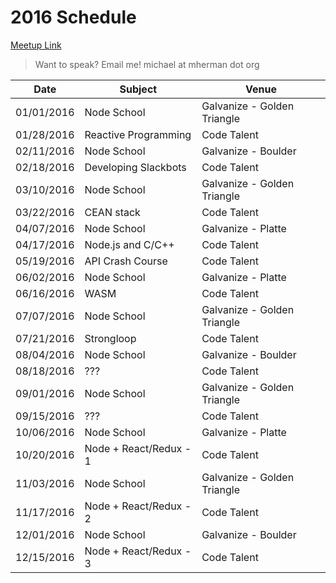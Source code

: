 # 2016 Schedule

[Meetup Link](http://www.meetup.com/Node-js-Denver-Boulder/)

> Want to speak? Email me! michael at mherman dot org

|    Date    | Subject                | Venue                       |
|------------|------------------------|-----------------------------|
| 01/01/2016 | Node School            | Galvanize - Golden Triangle |
| 01/28/2016 | Reactive Programming   | Code Talent                 |
| 02/11/2016 | Node School            | Galvanize - Boulder         |
| 02/18/2016 | Developing Slackbots   | Code Talent                 |
| 03/10/2016 | Node School            | Galvanize - Golden Triangle |
| 03/22/2016 | CEAN stack             | Code Talent                 |
| 04/07/2016 | Node School            | Galvanize - Platte          |
| 04/17/2016 | Node.js and C/C++      | Code Talent                 |
| 05/19/2016 | API Crash Course       | Code Talent                 |
| 06/02/2016 | Node School            | Galvanize - Platte          |
| 06/16/2016 | WASM                   | Code Talent                 |
| 07/07/2016 | Node School            | Galvanize - Golden Triangle |
| 07/21/2016 | Strongloop             | Code Talent                 |
| 08/04/2016 | Node School            | Galvanize - Boulder         |
| 08/18/2016 | ???                    | Code Talent                 |
| 09/01/2016 | Node School            | Galvanize - Golden Triangle |
| 09/15/2016 | ???                    | Code Talent                 |
| 10/06/2016 | Node School            | Galvanize - Platte          |
| 10/20/2016 | Node + React/Redux - 1 | Code Talent                 |
| 11/03/2016 | Node School            | Galvanize - Golden Triangle |
| 11/17/2016 | Node + React/Redux - 2 | Code Talent                 |
| 12/01/2016 | Node School            | Galvanize - Boulder         |
| 12/15/2016 | Node + React/Redux - 3 | Code Talent                 |
